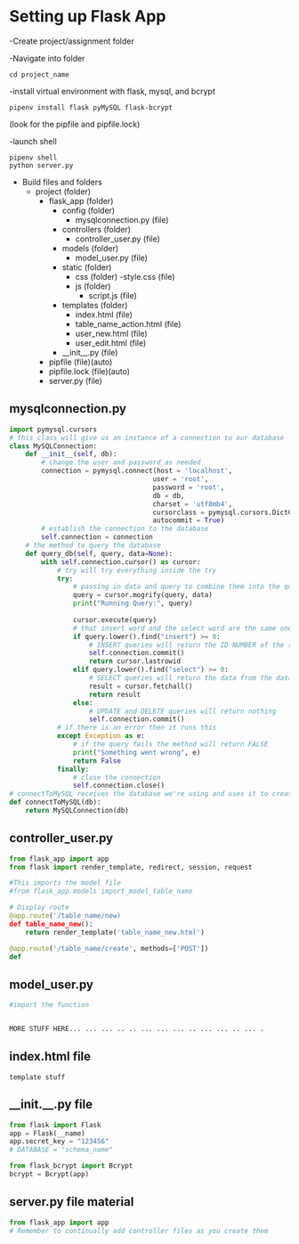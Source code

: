 

# Setting up Flask App

-Create project/assignment folder

-Navigate into folder
```
cd project_name
```
-install virtual environment with flask, mysql, and bcrypt
```
pipenv install flask pyMySQL flask-bcrypt
```
(look for the pipfile and pipfile.lock)

-launch shell
```
pipenv shell
python server.py
```
- Build files and folders
    - project (folder)
        - flask_app (folder)
            - config (folder)
                - mysqlconnection.py (file)
            - controllers (folder)
                - controller_user.py (file)
            - models (folder)
                - model_user.py (file)
            - static (folder)
                - css (folder)
                    -style.css (file)
                - js (folder)
                    - script.js (file)
            - templates (folder)
                - index.html (file)
                - table_name_action.html (file)
                - user_new.html (file)
                - user_edit.html (file)
            - \_\_init__.py (file)
        - pipfile (file)(auto)
        - pipfile.lock (file)(auto)
        - server.py (file)

## mysqlconnection.py
```py
import pymysql.cursors
# this class will give us an instance of a connection to our database
class MySQLConnection:
    def __init__(self, db):
        # change the user and password as needed
        connection = pymysql.connect(host = 'localhost',
                                    user = 'root', 
                                    password = 'root', 
                                    db = db,
                                    charset = 'utf8mb4',
                                    cursorclass = pymysql.cursors.DictCursor,
                                    autocommit = True)
        # establish the connection to the database
        self.connection = connection
    # the method to query the database
    def query_db(self, query, data=None):
        with self.connection.cursor() as cursor:
            # try will try everything inside the try
            try:
                # passing in data and query to combine them into the query variable
                query = cursor.mogrify(query, data)
                print("Running Query:", query)
     
                cursor.execute(query)
                # that insert word and the select word are the same ones used in mysql
                if query.lower().find("insert") >= 0:
                    # INSERT queries will return the ID NUMBER of the row inserted
                    self.connection.commit()
                    return cursor.lastrowid
                elif query.lower().find("select") >= 0:
                    # SELECT queries will return the data from the database as a LIST OF DICTIONARIES
                    result = cursor.fetchall()
                    return result
                else:
                    # UPDATE and DELETE queries will return nothing
                    self.connection.commit()
            # if there is an error then it runs this
            except Exception as e:
                # if the query fails the method will return FALSE
                print("Something went wrong", e)
                return False
            finally:
                # close the connection
                self.connection.close() 
# connectToMySQL receives the database we're using and uses it to create an instance of MySQLConnection
def connectToMySQL(db):
    return MySQLConnection(db)
```
## controller_user.py
```py
from flask_app import app
from flask import render_template, redirect, session, request

#This imports the model file
#from flask_app.models import_model_table_name

# Display route
@app.route('/table_name/new)
def table_name_new():
    return render_template('table_name_new.html')

@app.route('/table_name/create', methods=['POST'])
def

```
## model_user.py

```py
#import the function 


MORE STUFF HERE... ... ... .. .. ... ... ... .. ... ... .. ... .
```
## index.html file

```
template stuff
```
## \_\_init.__.py file
```py
from flask import Flask
app = Flask(__name)
app.secret_key = "123456"
# DATABASE = "schema_name"

from flask_bcrypt import Bcrypt
bcrypt = Bcrypt(app)
```

## server.py file material

```py
from flask_app import app
# Remember to continually add controller files as you create them
```
